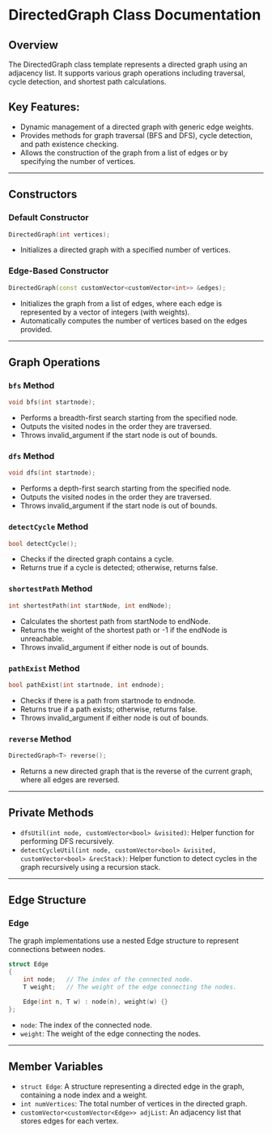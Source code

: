 # DirectedGraph Class Documentation

## Overview
The DirectedGraph class template represents a directed graph using an adjacency list. It supports various graph operations including traversal, cycle detection, and shortest path calculations.

## Key Features:
- Dynamic management of a directed graph with generic edge weights.
- Provides methods for graph traversal (BFS and DFS), cycle detection, and path existence checking.
- Allows the construction of the graph from a list of edges or by specifying the number of vertices.

---

## Constructors

### Default Constructor
```cpp
DirectedGraph(int vertices);
```
- Initializes a directed graph with a specified number of vertices.

### Edge-Based Constructor
```cpp
DirectedGraph(const customVector<customVector<int>> &edges);
```
- Initializes the graph from a list of edges, where each edge is represented by a vector of integers (with weights).
- Automatically computes the number of vertices based on the edges provided.

---

## Graph Operations

### `bfs` Method
```cpp
void bfs(int startnode);
```
- Performs a breadth-first search starting from the specified node.
- Outputs the visited nodes in the order they are traversed.
- Throws invalid_argument if the start node is out of bounds.

### `dfs` Method
```cpp
void dfs(int startnode);
```
- Performs a depth-first search starting from the specified node.
- Outputs the visited nodes in the order they are traversed.
- Throws invalid_argument if the start node is out of bounds.

### `detectCycle` Method
```cpp
bool detectCycle();
```
- Checks if the directed graph contains a cycle.
- Returns true if a cycle is detected; otherwise, returns false.

### `shortestPath` Method
```cpp
int shortestPath(int startNode, int endNode);
```
- Calculates the shortest path from startNode to endNode.
- Returns the weight of the shortest path or -1 if the endNode is unreachable.
- Throws invalid_argument if either node is out of bounds.

### `pathExist` Method
```cpp
bool pathExist(int startnode, int endnode);
```
- Checks if there is a path from startnode to endnode.
- Returns true if a path exists; otherwise, returns false.
- Throws invalid_argument if either node is out of bounds.

### `reverse` Method
```cpp
DirectedGraph<T> reverse();
```
- Returns a new directed graph that is the reverse of the current graph, where all edges are reversed.

---

## Private Methods

- `dfsUtil(int node, customVector<bool> &visited)`: Helper function for performing DFS recursively.
- `detectCycleUtil(int node, customVector<bool> &visited, customVector<bool> &recStack)`: Helper function to detect cycles in the graph recursively using a recursion stack.

---

## Edge Structure

### Edge
The graph implementations use a nested Edge structure to represent connections between nodes.

```cpp
struct Edge
{
    int node;   // The index of the connected node.
    T weight;   // The weight of the edge connecting the nodes.

    Edge(int n, T w) : node(n), weight(w) {}
};
```

- `node`: The index of the connected node.
- `weight`: The weight of the edge connecting the nodes.

---

## Member Variables

- `struct Edge`: A structure representing a directed edge in the graph, containing a node index and a weight.
- `int numVertices`: The total number of vertices in the directed graph.
- `customVector<customVector<Edge>> adjList`: An adjacency list that stores edges for each vertex.